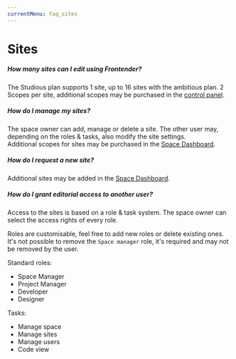 ```yaml
---
currentMenu: faq_sites
---
```


# Sites

##### How many sites can I edit using Frontender?
The Studious plan supports 1 site, up to 16 sites with the ambitious plan.
2 Scopes per site, additional scopes may be purchased in the <a href="https://mygetfrontender.com" target="&#95;blank" rel="nofollow">control panel</a>.

##### How do I manage my sites?
The space owner can add, manage or delete a site. The other user may, depending on the roles & tasks, also modify the site settings.  
Additional scopes for sites may be purchased in the <a href="https://mygetfrontender.com" target="&#95;blank" rel="nofollow">Space Dashboard</a>.

##### How do I request a new site?
Additional sites may be added in the <a href="https://mygetfrontender.com" target="&#95;blank" rel="nofollow">Space Dashboard</a>.

##### How do I grant editorial access to another user?
Access to the sites is based on a role & task system. The space owner can select the access rights of every role.

Roles are customisable, feel free to add new roles or delete existing ones. It's not possible to remove the `Space manager` role, it's required and may not be removed by the user.

Standard roles:
* Space Manager
* Project Manager
* Developer
* Designer

Tasks:
* Manage space
* Manage sites
* Manage users
* Code view
